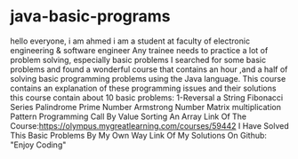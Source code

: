 # java-basic-programs
hello everyone, i am ahmed
i am a student at faculty of electronic engineering & software engineer
Any trainee needs to practice a lot of problem solving, especially basic problems
I searched for some basic problems and found a wonderful course that contains an hour 
,and a half of solving basic programming problems using the Java language.
This course contains an explanation of these programming issues and their solutions
this course contain about 10 basic problems:
1-Reversal a String
Fibonacci Series
Palindrome
Prime Number
Armstrong Number
Matrix multiplication
Pattern Programming
Call By Value
Sorting An Array
Link Of The Course:https://olympus.mygreatlearning.com/courses/59442
I Have Solved This Basic Problems By My Own Way
Link Of My Solutions On Github:
"Enjoy Coding"
